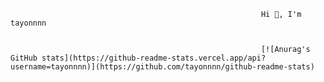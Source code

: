                                                             Hi 👋, I'm tayonnnn
                                                            
                                                            
                                                            [![Anurag's GitHub stats](https://github-readme-stats.vercel.app/api?username=tayonnnn)](https://github.com/tayonnnn/github-readme-stats)
